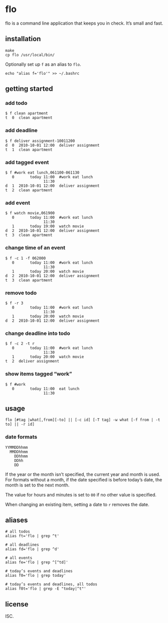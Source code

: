 # flo

flo is a command line application that keeps you in check. It’s small and fast.

## installation

    make
    cp flo /usr/local/bin/

Optionally set up `f` as an alias to `flo`.

    echo "alias f='flo'" >> ~/.bashrc

## getting started

### add todo

    $ f clean apartment
    t  0  clean apartment

### add deadline

    $ f deliver assignment-10011200
    d  0  2010-10-01 12:00  deliver assignment
    t  1  clean apartment

### add tagged event

    $ f #work eat lunch,061100-061130
       0       today 11:00  #work eat lunch
                     11:30
    d  1  2010-10-01 12:00  deliver assignment
    t  2  clean apartment

### add event

    $ f watch movie,061900
       0       today 11:00  #work eat lunch
                     11:30
       1       today 19:00  watch movie
    d  2  2010-10-01 12:00  deliver assignment
    t  3  clean apartment

### change time of an event

    $ f -c 1 -f 062000
       0       today 11:00  #work eat lunch
                     11:30
       1       today 20:00  watch movie
    d  2  2010-10-01 12:00  deliver assignment
    t  3  clean apartment

### remove todo

    $ f -r 3
       0       today 11:00  #work eat lunch
                     11:30
       1       today 20:00  watch movie
    d  2  2010-10-01 12:00  deliver assignment

### change deadline into todo

    $ f -c 2 -t r
       0       today 11:00  #work eat lunch
                     11:30
       1       today 20:00  watch movie
    t  2  deliver assignment

### show items tagged “work”

    $ f #work
       0       today 11:00  eat lunch
                     11:30

## usage

    flo [#tag |what[,from][-to] || [-c id] [-T tag] -w what [-f from | -t to] || -r id]

### date formats

    YYMMDDhhmm
      MMDDhhmm
        DDhhmm
        DDhh
        DD

If the year or the month isn’t specified, the current year and month is used.
For formats without a month, if the date specified is before today’s date, the
month is set to the next month.

The value for hours and minutes is set to `00` if no other value is specified.

When changing an existing item, setting a date to `r` removes the date.

## aliases

    # all todos
    alias ft='flo | grep ^t' 

    # all deadlines
    alias fd='flo | grep ^d' 

    # all events
    alias fe='flo | grep ^[^td]' 

    # today’s events and deadlines
    alias f0='flo | grep today' 

    # today’s events and deadlines, all todos
    alias f0t='flo | grep -E "today|^t"' 

## license

ISC.
